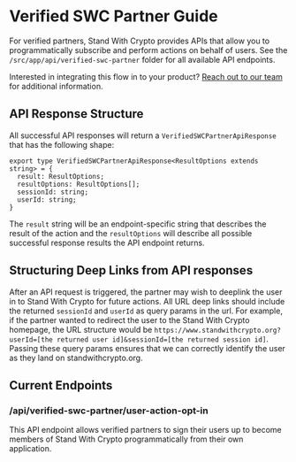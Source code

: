 # Verified SWC Partner Guide

For verified partners, Stand With Crypto provides APIs that allow you to programmatically subscribe and perform actions on behalf of users. See the `/src/app/api/verified-swc-partner` folder for all available API endpoints.

Interested in integrating this flow in to your product? [Reach out to our team](https://forms.gle/cGwyA3Yx2A42GaAY9) for additional information.

## API Response Structure

All successful API responses will return a `VerifiedSWCPartnerApiResponse` that has the following shape:

```
export type VerifiedSWCPartnerApiResponse<ResultOptions extends string> = {
  result: ResultOptions;
  resultOptions: ResultOptions[];
  sessionId: string;
  userId: string;
}
```

The `result` string will be an endpoint-specific string that describes the result of the action and the `resultOptions` will describe all possible successful response results the API endpoint returns.

## Structuring Deep Links from API responses

After an API request is triggered, the partner may wish to deeplink the user in to Stand With Crypto for future actions. All URL deep links should include the returned `sessionId` and `userId` as query params in the url. For example, if the partner wanted to redirect the user to the Stand With Crypto homepage, the URL structure would be `https://www.standwithcrypto.org?userId=[the returned user id]&sessionId=[the returned session id]`. Passing these query params ensures that we can correctly identify the user as they land on standwithcrypto.org.

## Current Endpoints

### /api/verified-swc-partner/user-action-opt-in

This API endpoint allows verified partners to sign their users up to become members of Stand With Crypto programmatically from their own application.
